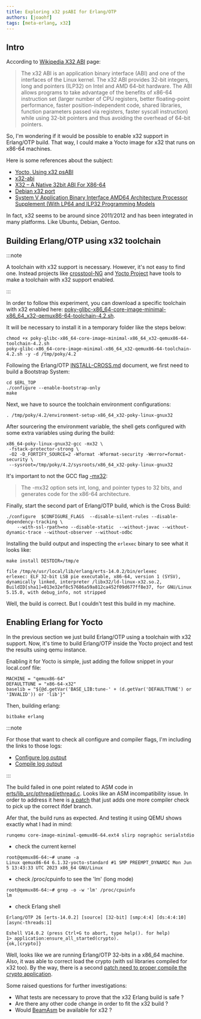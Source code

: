 ```yaml
---
title: Exploring x32 psABI for Erlang/OTP
authors: [joaohf]
tags: [meta-erlang, x32]
---
```


## Intro

According to [Wikipedia X32 ABI](https://en.wikipedia.org/wiki/X32_ABI) page:

> The x32 ABI is an application binary interface (ABI) and one of the interfaces
> of the Linux kernel. The x32 ABI provides 32-bit integers, long and pointers
> (ILP32) on Intel and AMD 64-bit hardware. The ABI allows programs to take
> advantage of the benefits of x86-64 instruction set (larger number of CPU
> registers, better floating-point performance, faster position-independent
> code, shared libraries, function parameters passed via registers, faster
> syscall instruction) while using 32-bit pointers and thus avoiding the
> overhead of 64-bit pointers.

So, I'm wondering if it would be possible to enable x32 support in Erlang/OTP
build. That way, I could make a Yocto image for x32 that runs on x86-64
machines.

<!-- truncate -->

Here is some references about the subject:

- [Yocto, Using x32 psABI](https://docs.yoctoproject.org/dev-manual/x32-psabi.html)
- [x32-abi](https://sites.google.com/site/x32abi/home?authuser=0)
- [X32 – A Native 32bit ABI For X86-64](http://linuxplumbersconf.org/2011/ocw//system/presentations/531/original/x32-LPC-2011-0906.pptx)
- [Debian x32 port](https://wiki.debian.org/X32Port)
- [System V Application Binary Interface AMD64 Architecture Processor Supplement (With LP64 and ILP32 Programming Models](https://raw.githubusercontent.com/wiki/hjl-tools/x86-psABI/x86-64-psABI-1.0.pdf)

In fact, x32 seems to be around since 2011/2012 and has been integrated in many
platforms. Like Ubuntu, Debian, Gentoo.

## Building Erlang/OTP using x32 toolchain

:::note

A toolchain with x32 support is necessary. However, it's not easy to find one.
Instead projects like [crosstool-NG](https://crosstool-ng.github.io/) and
[Yocto Project](https://www.yoctoproject.org/) have tools to make a toolchain
with x32 support enabled.

:::

In order to follow this experiment, you can download a specific toolchain with
x32 enabled here:
[poky-glibc-x86_64-core-image-minimal-x86_64_x32-qemux86-64-toolchain-4.2.sh](https://github.com/meta-erlang/meta-erlang.github.io/releases/tag/x32-toolchain).

It will be necessary to install it in a temporary folder like the steps below:

```
chmod +x poky-glibc-x86_64-core-image-minimal-x86_64_x32-qemux86-64-toolchain-4.2.sh
poky-glibc-x86_64-core-image-minimal-x86_64_x32-qemux86-64-toolchain-4.2.sh -y -d /tmp/poky/4.2
```

Following the Erlang/OTP
[INSTALL-CROSS.md](https://github.com/erlang/otp/blob/master/HOWTO/INSTALL-CROSS.md)
document, we first need to build a Bootstrap System:

```
cd $ERL_TOP
./configure --enable-bootstrap-only
make
```

Next, we have to source the toolchain environment configurations:

```
. /tmp/poky/4.2/environment-setup-x86_64_x32-poky-linux-gnux32
```

After sourcering the environment variable, the shell gets configured with some
extra variables using during the build:

```
x86_64-poky-linux-gnux32-gcc -mx32 \
 -fstack-protector-strong \
 -O2 -D_FORTIFY_SOURCE=2 -Wformat -Wformat-security -Werror=format-security \
 --sysroot=/tmp/poky/4.2/sysroots/x86_64_x32-poky-linux-gnux32
```

It's important to not the GCC flag
[-mx32](https://gcc.gnu.org/onlinedocs/gcc/x86-Options.html#index-mx32):

> The -mx32 option sets int, long, and pointer types to 32 bits, and generates
> code for the x86-64 architecture.

Finally, start the second part of Erlang/OTP build, which is the Cross Build:

```
./configure  $CONFIGURE_FLAGS  --disable-silent-rules --disable-dependency-tracking \
	--with-ssl-rpath=no --disable-static  --without-javac --without-dynamic-trace --without-observer --without-odbc
```

Installing the build output and inspecting the `erlexec` binary to see what it
looks like:

```
make install DESTDIR=/tmp/e

file /tmp/e/usr/local/lib/erlang/erts-14.0.2/bin/erlexec
erlexec: ELF 32-bit LSB pie executable, x86-64, version 1 (SYSV), dynamically linked, interpreter /libx32/ld-linux-x32.so.2, BuildID[sha1]=013e32ef8c57686a59a812ca452f09d677ff8e37, for GNU/Linux 5.15.0, with debug_info, not stripped
```

Well, the build is correct. But I couldn't test this build in my machine.

## Enabling Erlang for Yocto

In the previous section we just build Erlang/OTP using a toolchain with x32
support. Now, it's time to build Erlang/OTP inside the Yocto project and test
the results using qemu instance.

Enabling it for Yocto is simple, just adding the follow snippet in your
local.conf file:

```
MACHINE = "qemux86-64"
DEFAULTTUNE = "x86-64-x32"
baselib = "${@d.getVar('BASE_LIB:tune-' + (d.getVar('DEFAULTTUNE') or 'INVALID')) or 'lib'}"
```

Then, building erlang:

```
bitbake erlang
```

:::note

For those that want to check all configure and compiler flags, I'm including the
links to those logs:

- [Configure log output](pathname:///assets/log.do_configure)
- [Compile log output](pathname:///assets/log.do_compile)

:::

The build failed in one point related to ASM code in
[erts/lib_src/pthread/ethread.c](https://github.com/erlang/otp/blob/maint-26/erts/lib_src/pthread/ethread.c#L193).
Looks like an ASM incompatibility issue. In order to address it here is
[a patch](https://github.com/joaohf/otp/commit/6cd15d5888a536af97f5d8e26b2db2e379fa7eab)
that just adds one more compiler check to pick up the correct ifdef branch.

Afer that, the build runs as expected. And testing it using QEMU shows exactly
what I had in mind:

```
runqemu core-image-minimal-qemux86-64.ext4 slirp nographic serialstdio
```

- check the current kernel

```
root@qemux86-64:~# uname -a
Linux qemux86-64 6.1.32-yocto-standard #1 SMP PREEMPT_DYNAMIC Mon Jun  5 13:43:33 UTC 2023 x86_64 GNU/Linux
```

- check /proc/cpuinfo to see the 'lm' (long mode)

```
root@qemux86-64:~# grep -o -w 'lm' /proc/cpuinfo
lm
```

- check Erlang shell

```
Erlang/OTP 26 [erts-14.0.2] [source] [32-bit] [smp:4:4] [ds:4:4:10] [async-threads:1]

Eshell V14.0.2 (press Ctrl+G to abort, type help(). for help)
1> application:ensure_all_started(crypto).
{ok,[crypto]}
```

Well, looks like we are running Erlang/OTP 32-bits in a x86_64 machine. Also, it
was able to correct load the crypto (with ssl libraries compiled for x32 too).
By the way, there is a second
[patch need to proper compile the crypto application](https://github.com/joaohf/otp/commit/e63b5b703ffa0005bf6a8f4d3bcec18f786bda92).

Some raised questions for further investigations:

- What tests are necessary to prove that the x32 Erlang build is safe ?
- Are there any other code change in order to fit the x32 build ?
- Would [BeamAsm](https://www.erlang.org/doc/apps/erts/beamasm#faq) be available
  for x32 ?
